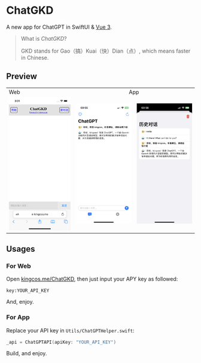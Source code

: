 # ChatGKD

A new app for ChatGPT in SwiftUI & [Vue 3](https://kingcos.me/ChatGKD).

> What is *ChatGKD*?
>
> GKD stands for Gao（搞）Kuai（快）Dian（点）, which means faster in Chinese.

## Preview

<table>
  <tr>
    <td>Web</td>
    <td colspan="2"><center>App</center></td>
  </tr>
  <tr>
    <td><img src="https://github.com/kingcos/ChatGKD/blob/main/resources/web.png?raw=true"></td>
    <td><img src="https://github.com/kingcos/ChatGKD/blob/main/resources/main.PNG?raw=true"></td>
    <td><img src="https://github.com/kingcos/ChatGKD/blob/main/resources/history.PNG?raw=true"></td>
  </tr>
</table>

## Usages

### For Web

Open [kingcos.me/ChatGKD](https://kingcos.me/ChatGKD), then just input your APY key as followed:

```
key:YOUR_API_KEY
```

And, enjoy.

### For App

Replace your API key in `Utils/ChatGPTHelper.swift`:

```swift
_api = ChatGPTAPI(apiKey: "YOUR_API_KEY")
```

Build, and enjoy.
